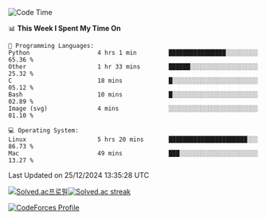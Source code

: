 
<!--START_SECTION:waka-->
![Code Time](http://img.shields.io/badge/Code%20Time-3%2C707%20hrs%206%20mins-blue)

📊 **This Week I Spent My Time On** 

```text
💬 Programming Languages: 
Python                   4 hrs 1 min         ████████████████░░░░░░░░░   65.36 % 
Other                    1 hr 33 mins        ██████░░░░░░░░░░░░░░░░░░░   25.32 % 
C                        18 mins             █░░░░░░░░░░░░░░░░░░░░░░░░   05.12 % 
Bash                     10 mins             █░░░░░░░░░░░░░░░░░░░░░░░░   02.89 % 
Image (svg)              4 mins              ░░░░░░░░░░░░░░░░░░░░░░░░░   01.10 % 

💻 Operating System: 
Linux                    5 hrs 20 mins       ██████████████████████░░░   86.73 % 
Mac                      49 mins             ███░░░░░░░░░░░░░░░░░░░░░░   13.27 % 
```


 Last Updated on 25/12/2024 13:35:28 UTC
<!--END_SECTION:waka-->


[![Solved.ac프로필](http://mazassumnida.wtf/api/generate_badge?boj=hckim96)](https://solved.ac/hckim96)[![Solved.ac streak](http://mazandi.herokuapp.com/api?handle=hckim96&theme=dark)](https://solved.ac/hckim96)


[![CodeForces Profile](https://cf.leed.at?id=hckim96)](https://codeforces.com/profile/hckim96)

